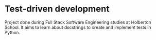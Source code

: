 # Test-driven development
Project done during Full Stack Software Engineering studies at Holberton School. It aims to learn about docstrings to create and implement tests in Python.

